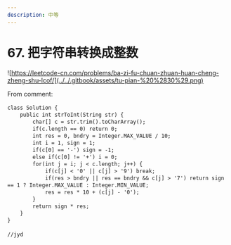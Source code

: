 ```yaml
---
description: 中等
---
```


# 67. 把字符串转换成整数

![https://leetcode-cn.com/problems/ba-zi-fu-chuan-zhuan-huan-cheng-zheng-shu-lcof/](../../.gitbook/assets/tu-pian-%20%2830%29.png)

From comment:

```text
class Solution {
    public int strToInt(String str) {
        char[] c = str.trim().toCharArray();
        if(c.length == 0) return 0;
        int res = 0, bndry = Integer.MAX_VALUE / 10;
        int i = 1, sign = 1;
        if(c[0] == '-') sign = -1;
        else if(c[0] != '+') i = 0;
        for(int j = i; j < c.length; j++) {
            if(c[j] < '0' || c[j] > '9') break;
            if(res > bndry || res == bndry && c[j] > '7') return sign == 1 ? Integer.MAX_VALUE : Integer.MIN_VALUE;
            res = res * 10 + (c[j] - '0');
        }
        return sign * res;
    }
}

//jyd

```

